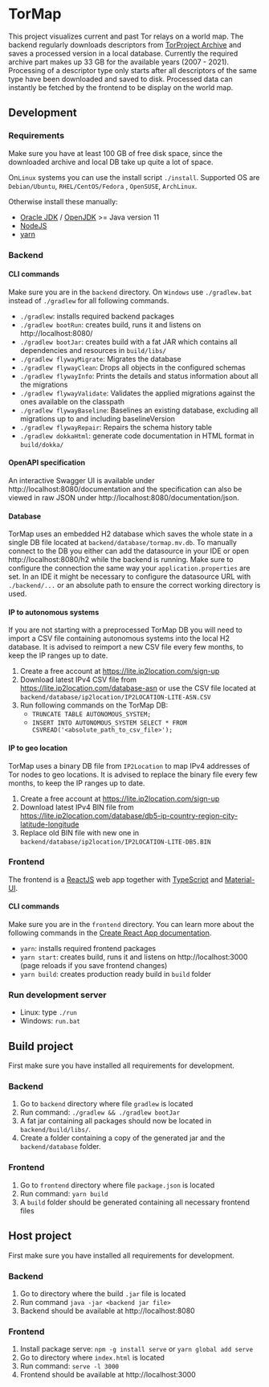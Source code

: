 # TorMap

This project visualizes current and past Tor relays on a world map. The backend regularly downloads descriptors from [TorProject Archive](https://metrics.torproject.org/collector/archive/) and saves a processed version in a local database. Currently the required archive part makes up 33 GB for the available years (2007 - 2021). Processing of a descriptor type only starts after all descriptors of the same type have been downloaded and saved to disk. Processed data can instantly be fetched by the frontend to be display on the world map.

## Development

### Requirements

Make sure you have at least 100 GB of free disk space, since the downloaded archive and local DB take up quite a lot of space.

On`Linux` systems you can use the install script `./install`. Supported OS are `Debian/Ubuntu`, `RHEL/CentOS/Fedora`
, `OpenSUSE`, `ArchLinux`.

Otherwise install these manually:

- [Oracle JDK](https://www.oracle.com/java/technologies/javase-downloads.html)
  / [OpenJDK](https://openjdk.java.net/install/index.html) >= Java version 11
- [NodeJS](https://nodejs.org/en/)
- [yarn](https://yarnpkg.com/en/docs/install)

### Backend

#### CLI commands

Make sure you are in the `backend` directory. On `Windows` use `./gradlew.bat`
instead of `./gradlew` for all following commands.

- `./gradlew`: installs required backend packages
- `./gradlew bootRun`: creates build, runs it and listens on http://localhost:8080/
- `./gradlew bootJar`: creates build with a fat JAR which contains all dependencies and resources in `build/libs/`
- `./gradlew flywayMigrate`: Migrates the database
- `./gradlew flywayClean`: Drops all objects in the configured schemas
- `./gradlew flywayInfo`: Prints the details and status information about all the migrations
- `./gradlew flywayValidate`: Validates the applied migrations against the ones available on the classpath
- `./gradlew flywayBaseline`: Baselines an existing database, excluding all migrations up to and including
  baselineVersion
- `./gradlew flywayRepair`: Repairs the schema history table
- `./gradlew dokkaHtml`: generate code documentation in HTML format in `build/dokka/`

#### OpenAPI specification

An interactive Swagger UI is available under http://localhost:8080/documentation and the specification can also be
viewed in raw JSON under http://localhost:8080/documentation/json.

#### Database

TorMap uses an embedded H2 database which saves the whole state in a single DB file located
at `backend/database/tormap.mv.db`. To manually connect to the DB you either can add the datasource in your IDE or
open http://localhost:8080/h2 while the backend is running. Make sure to configure the connection the same way
your `application.properties` are set. In an IDE it might be necessary to configure the datasource URL
with `./backend/...` or an absolute path to ensure the correct working directory is used.

#### IP to autonomous systems

If you are not starting with a preprocessed TorMap DB you will need to import a CSV file containing autonomous systems into the local H2 database. It is advised to
 reimport a new CSV file every few months, to keep the IP ranges up to date.

1. Create a free account at https://lite.ip2location.com/sign-up
2. Download latest IPv4 CSV file from https://lite.ip2location.com/database-asn or use the CSV file located
   at `backend/database/ip2location/IP2LOCATION-LITE-ASN.CSV`
3. Run following commands on the TorMap DB:
    - `TRUNCATE TABLE AUTONOMOUS_SYSTEM;`
    - `INSERT INTO AUTONOMOUS_SYSTEM SELECT * FROM CSVREAD('<absolute_path_to_csv_file>');`

#### IP to geo location

TorMap uses a binary DB file from `IP2Location` to map IPv4 addresses of Tor nodes to geo locations. It is advised to
replace the binary file every few months, to keep the IP ranges up to date.

1. Create a free account at https://lite.ip2location.com/sign-up
2. Download latest IPv4 BIN file
   from https://lite.ip2location.com/database/db5-ip-country-region-city-latitude-longitude
3. Replace old BIN file with new one in `backend/database/ip2location/IP2LOCATION-LITE-DB5.BIN`

### Frontend
The frontend is a [ReactJS](https://reactjs.org/) web app together with [TypeScript](https://www.typescriptlang.org/) and [Material-UI](https://material-ui.com/).

#### CLI commands

Make sure you are in the `frontend` directory. You can learn more about the following commands in the [Create React App documentation](https://facebook.github.io/create-react-app/docs/getting-started).
- `yarn`: installs required frontend packages
- `yarn start`: creates build, runs it and listens on http://localhost:3000 (page reloads if you save frontend changes)
- `yarn build`: creates production ready build in `build` folder

### Run development server

- Linux: type `./run`
- Windows: `run.bat`

## Build project

First make sure you have installed all requirements for development.

### Backend

1. Go to `backend` directory where file `gradlew` is located
2. Run command: `./gradlew && ./gradlew bootJar`
3. A fat jar containing all packages should now be located in `backend/build/libs/`.
4. Create a folder containing a copy of the generated jar and the `backend/database` folder.

### Frontend

1. Go to `frontend` directory where file `package.json` is located
2. Run command: `yarn build`
3. A `build` folder should be generated containing all necessary frontend files

## Host project

First make sure you have installed all requirements for development.

### Backend

1. Go to directory where the build `.jar` file is located
2. Run command `java -jar <backend jar file>`
3. Backend should be available at http://localhost:8080

### Frontend

1. Install package serve: `npm -g install serve` or `yarn global add serve`
2. Go to directory where `index.html` is located
3. Run command: `serve -l 3000`
4. Frontend should be available at http://localhost:3000



